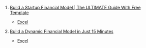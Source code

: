 1. [Build a Startup Financial Model | The ULTIMATE Guide With Free Template](https://youtu.be/gZFfoiYkL-U)
    - [Excel](./Excel/Start-Startup-Financial-Model.xlsx)

2. [Build a Dynamic Financial Model in Just 15 Minutes](https://youtu.be/Iiq4Sem9GPM)
    - [Excel](./Excel/Dynamic_Financial_Model.xlsx)